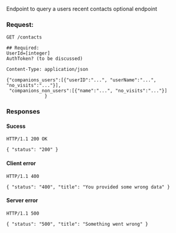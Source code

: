 Endpoint to query a users recent contacts
optional endpoint

### Request:

```http
GET /contacts

## Required:
UserId=[integer]
AuthToken? (to be discussed)

Content-Type: application/json

{"companions_users":[{"userID":"...", "userName":"...", "no_visits":"..."}],
 "companions_non_users":[{"name":"...", "no_visits":"..."}]
              }
```

### Responses

#### Sucess

```http
HTTP/1.1 200 OK

{ "status": "200" }
```



#### Client error
```http
HTTP/1.1 400

{ "status": "400", "title": "You provided some wrong data" }
```

#### Server error
```http
HTTP/1.1 500

{ "status": "500", "title": "Something went wrong" }
```
